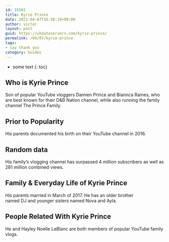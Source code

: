 ```yaml
---
id: 15501
title: Kyrie Prince
date: 2021-04-07T16:50:19+00:00
author: victor
layout: post
guid: https://ukdataservers.com/kyrie-prince/
permalink: /04/07/kyrie-prince
tags:
- say thank you
category: Guides
---
```


* some text
{: toc}


## Who is Kyrie Prince



Son of popular YouTube vloggers Damien Prince and Biannca Raines, who are best known for their D&B Nation channel, while also running the family channel The Prince Family. 

                
                
                
## Prior to Popularity



His parents documented his birth on their YouTube channel in 2016. 

                
                
                
## Random data



His family&#8217;s vlogging channel has surpassed 4 million subscribers as well as 281 million combined views. 

                
                
                
## Family & Everyday Life of Kyrie Prince



His parents married in March of 2017. He has an older brother named DJ and younger sisters named Nova and Ayla.

                
                
                
## People Related With Kyrie Prince



He and Hayley Noelle LeBlanc are both members of popular YouTube family vlogs.

                
              
            
          
          
          